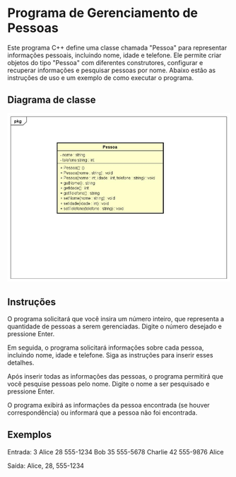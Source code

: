 # Programa de Gerenciamento de Pessoas


Este programa C++ define uma classe chamada "Pessoa" para representar informações pessoais, incluindo nome, idade e telefone. Ele permite criar objetos do tipo "Pessoa" com diferentes construtores, configurar e recuperar informações e pesquisar pessoas por nome. Abaixo estão as instruções de uso e um exemplo de como executar o programa.

## Diagrama de classe

![Alt text](<Class Diagram0.jpg>)

## Instruções

O programa solicitará que você insira um número inteiro, que representa a quantidade de pessoas a serem gerenciadas. Digite o número desejado e pressione Enter.

Em seguida, o programa solicitará informações sobre cada pessoa, incluindo nome, idade e telefone. Siga as instruções para inserir esses detalhes.

Após inserir todas as informações das pessoas, o programa permitirá que você pesquise pessoas pelo nome. Digite o nome a ser pesquisado e pressione Enter.

O programa exibirá as informações da pessoa encontrada (se houver correspondência) ou informará que a pessoa não foi encontrada.

## Exemplos

Entrada:
3
Alice
28
555-1234
Bob
35
555-5678
Charlie
42
555-9876
Alice

Saída: 
Alice, 28, 555-1234
